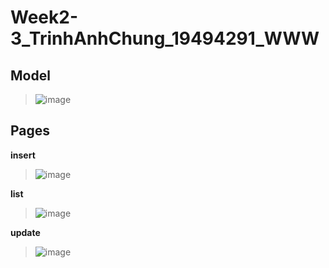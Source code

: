 # Week2-3_TrinhAnhChung_19494291_WWW
## Model
>![image](https://github.com/ChungAnh546/Week2-3_TrinhAnhChung_19494291_WWW/assets/92380932/1c7fd2db-77d3-4f97-9fdc-93fb95d72939)
## Pages

**insert**
>![image](https://github.com/ChungAnh546/Week2-3_TrinhAnhChung_19494291_WWW/assets/92380932/e6e475db-12c0-490d-9042-47c89c51daed)

**list**
>![image](https://github.com/ChungAnh546/Week2-3_TrinhAnhChung_19494291_WWW/assets/92380932/e0d93f58-7344-44b5-b6d2-098dfff797ae)

**update**
>![image](https://github.com/ChungAnh546/Week2-3_TrinhAnhChung_19494291_WWW/assets/92380932/1dcd708f-7fef-473e-b906-6833589433b2)
